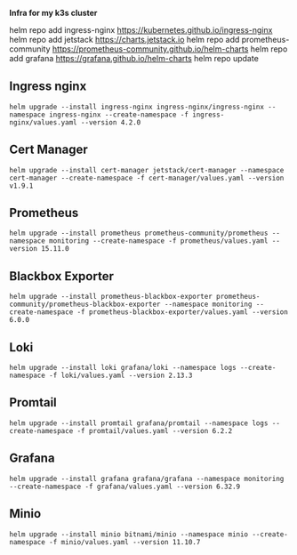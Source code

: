 
**Infra for my k3s cluster**

helm repo add ingress-nginx https://kubernetes.github.io/ingress-nginx
helm repo add jetstack https://charts.jetstack.io
helm repo add prometheus-community https://prometheus-community.github.io/helm-charts
helm repo add grafana https://grafana.github.io/helm-charts
helm repo update


## Ingress nginx
```
helm upgrade --install ingress-nginx ingress-nginx/ingress-nginx --namespace ingress-nginx --create-namespace -f ingress-nginx/values.yaml --version 4.2.0
```

## Cert Manager
```
helm upgrade --install cert-manager jetstack/cert-manager --namespace cert-manager --create-namespace -f cert-manager/values.yaml --version v1.9.1
```

## Prometheus 
```
helm upgrade --install prometheus prometheus-community/prometheus --namespace monitoring --create-namespace -f prometheus/values.yaml --version 15.11.0
```

## Blackbox Exporter
```
helm upgrade --install prometheus-blackbox-exporter prometheus-community/prometheus-blackbox-exporter --namespace monitoring --create-namespace -f prometheus-blackbox-exporter/values.yaml --version 6.0.0
```

## Loki
```
helm upgrade --install loki grafana/loki --namespace logs --create-namespace -f loki/values.yaml --version 2.13.3
```

## Promtail
```
helm upgrade --install promtail grafana/promtail --namespace logs --create-namespace -f promtail/values.yaml --version 6.2.2
```

## Grafana 
```
helm upgrade --install grafana grafana/grafana --namespace monitoring --create-namespace -f grafana/values.yaml --version 6.32.9
```


## Minio
```
helm upgrade --install minio bitnami/minio --namespace minio --create-namespace -f minio/values.yaml --version 11.10.7
```